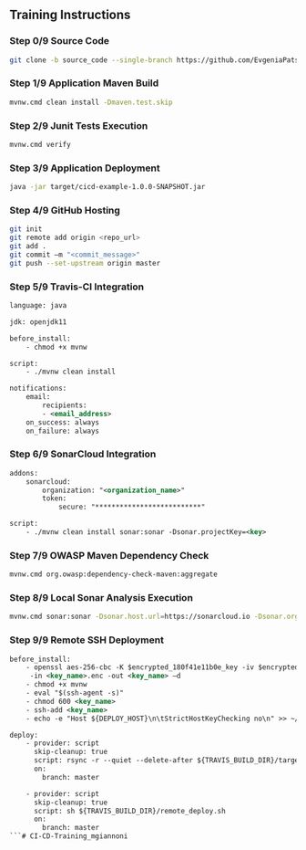 ## Training Instructions 

### Step 0/9 Source Code

``` bash
git clone -b source_code --single-branch https://github.com/EvgeniaPatsoni/OpenWIS_Training.git 
```

### Step 1/9 Application Maven Build

``` bash
mvnw.cmd clean install -Dmaven.test.skip 
``` 

### Step 2/9 Junit Tests Execution

``` bash
mvnw.cmd verify 
```


### Step 3/9 Application Deployment 

``` bash
java -jar target/cicd-example-1.0.0-SNAPSHOT.jar 
```

### Step 4/9 GitHub Hosting

``` bash
git init
git remote add origin <repo_url>
git add .
git commit –m "<commit_message>"
git push --set-upstream origin master
```

### Step 5/9 Travis-CI Integration

```xml
language: java

jdk: openjdk11

before_install:
	- chmod +x mvnw

script:
	- ./mvnw clean install
```

```xml
notifications:
 	email:
		recipients:
		- <email_address>
	on_success: always
	on_failure: always
```

### Step 6/9 SonarCloud Integration
```xml
addons:
	sonarcloud:
		organization: "<organization_name>"
		token:
			secure: "**************************"

script:
	- ./mvnw clean install sonar:sonar -Dsonar.projectKey=<key>
```

### Step 7/9 OWASP Maven Dependency Check
``` bash
mvnw.cmd org.owasp:dependency-check-maven:aggregate
```

### Step 8/9 Local Sonar Analysis Execution
``` bash
mvnw.cmd sonar:sonar -Dsonar.host.url=https://sonarcloud.io -Dsonar.organization=<organization_name> -Dsonar.projectKey=<key> -Dsonar.login=<token> 
```

### Step 9/9 Remote SSH Deployment
```xml
before_install:
	- openssl aes-256-cbc -K $encrypted_180f41e11b0e_key -iv $encrypted_180f41e11b0e_iv
	 -in <key_name>.enc -out <key_name> –d
	- chmod +x mvnw
	- eval "$(ssh-agent -s)"
	- chmod 600 <key_name>
	- ssh-add <key_name>
	- echo -e "Host ${DEPLOY_HOST}\n\tStrictHostKeyChecking no\n" >> ~/.ssh/config

deploy:
	- provider: script
	  skip-cleanup: true
	  script: rsync -r --quiet --delete-after ${TRAVIS_BUILD_DIR}/target/cicd-example-*.jar ${DEPLOY_USER}@${DEPLOY_HOST}:${DEPLOY_DIRECTORY}    
	  on:
	  	branch: master

	- provider: script
	  skip-cleanup: true
	  script: sh ${TRAVIS_BUILD_DIR}/remote_deploy.sh
	  on:
	  	branch: master
```# CI-CD-Training_mgiannoni
